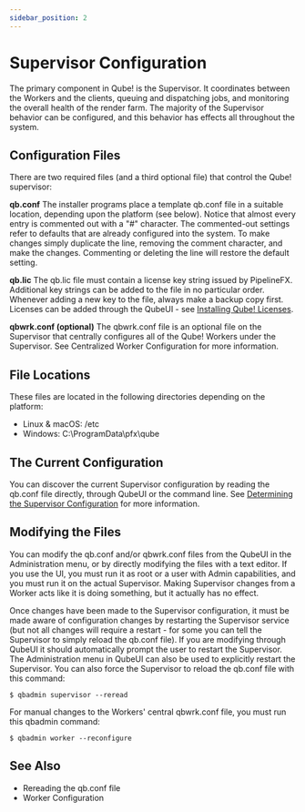 ```yaml
---
sidebar_position: 2
---
```


# Supervisor Configuration

The primary component in Qube! is the Supervisor. It coordinates between the Workers and the clients, queuing and dispatching jobs, and monitoring the overall health of the render farm. The majority of the Supervisor behavior can be configured, and this behavior has effects all throughout the system.

## Configuration Files
There are two required files (and a third optional file) that control the Qube! supervisor:

**qb.conf**
The installer programs place a template qb.conf file in a suitable location, depending upon the platform (see below). Notice that almost every entry is commented out with a "#" character. The commented-out settings refer to defaults that are already configured into the system. To make changes simply duplicate the line, removing the comment character, and make the changes. Commenting or deleting the line will restore the default setting.

**qb.lic**
The qb.lic file must contain a license key string issued by PipelineFX. Additional key strings can be added to the file in no particular order. Whenever adding a new key to the file, always make a backup copy first. Licenses can be added through the QubeUI - see [Installing Qube! Licenses](../../start-here/Installing+Qube).

**qbwrk.conf (optional)**
The qbwrk.conf file is an optional file on the Supervisor that centrally configures all of the Qube! Workers under the Supervisor. See Centralized Worker Configuration for more information.

## File Locations
These files are located in the following directories depending on the platform:

* Linux & macOS:  /etc
* Windows:        C:\ProgramData\pfx\qube

## The Current Configuration
You can discover the current Supervisor configuration by reading the qb.conf file directly, through QubeUI or the command line. See [Determining the Supervisor Configuration](../managing-qube/common-supervisor-actions/Determining+the+Supervisor+Configuration) for more information. 

## Modifying the Files
You can modify the qb.conf and/or qbwrk.conf files from the QubeUI in the Administration menu, or by directly modifying the files with a text editor. If you use the UI, you must run it as root or a user with Admin capabilities, and you must run it on the actual Supervisor. Making Supervisor changes from a Worker acts like it is doing something, but it actually has no effect.

Once changes have been made to the Supervisor configuration, it must be made aware of configuration changes by restarting the Supervisor service (but not all changes will require a restart - for some you can tell the Supervisor to simply reload the qb.conf file). If you are modifying through QubeUI it should automatically prompt the user to restart the Supervisor. The Administration menu in QubeUI can also be used to explicitly restart the Supervisor. You can also force the Supervisor to reload the qb.conf file with this command:


```
$ qbadmin supervisor --reread
```

For manual changes to the Workers' central qbwrk.conf file, you must run this qbadmin command:

```
$ qbadmin worker --reconfigure
```

## See Also
* Rereading the qb.conf file
* Worker Configuration
